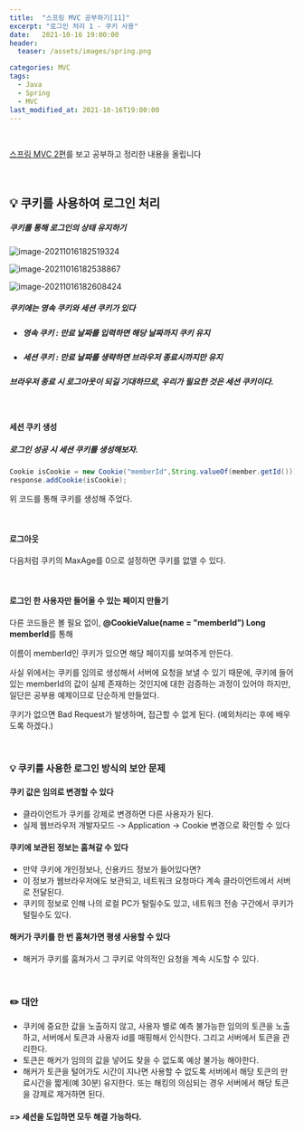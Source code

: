 ```yaml
---
title:  "스프링 MVC 공부하기[11]"
excerpt: "로그인 처리 1 - 쿠키 사용"
date:   2021-10-16 19:00:00
header:
  teaser: /assets/images/spring.png

categories: MVC
tags:
  - Java
  - Spring
  - MVC
last_modified_at: 2021-10-16T19:00:00
---
```


<br/>

[스프링 MVC 2편](https://www.inflearn.com/course/%EC%8A%A4%ED%94%84%EB%A7%81-mvc-2/dashboard)를 보고 공부하고 정리한 내용을 올립니다

<br/>

## 💡 쿠키를 사용하여 로그인 처리

##### 쿠키를 통해 로그인의 상태 유지하기

![image-20211016182519324](https://raw.githubusercontent.com/ShinDongHun1/image_repo/main/img/image-20211016182519324.png)

![image-20211016182538867](https://raw.githubusercontent.com/ShinDongHun1/image_repo/main/img/image-20211016182538867.png)

![image-20211016182608424](https://raw.githubusercontent.com/ShinDongHun1/image_repo/main/img/image-20211016182608424.png)

##### 쿠키에는 영속 쿠키와 세션 쿠키가 있다

- ##### 영속 쿠키 : 만료 날짜를 입력하면 해당 날짜까지 쿠키 유지

- ##### 세션 쿠키 : 만료 날짜를 생략하면 브라우저 종료시까지만 유지

##### 브라우저 종료 시 로그아웃이 되길 기대하므로, 우리가 필요한 것은 세션 쿠키이다.

<br/>

#### 세션 쿠키 생성

##### 로그인 성공 시 세션 쿠키를 생성해보자.

<script src="https://gist.github.com/ShinDongHun1/0302d92137a8fe629576f3eedbec2da8.js"></script>

```java
Cookie isCookie = new Cookie("memberId",String.valueOf(member.getId()));
response.addCookie(isCookie);
```

위 코드를 통해 쿠키를 생성해 주었다.

<br/>

#### 로그아웃

<script src="https://gist.github.com/ShinDongHun1/8742c6417f423eee8ecb5fa37e59e388.js"></script>

다음처럼 쿠키의 MaxAge를 0으로 설정하면 쿠키를 없앨 수 있다.

<br/>

#### 로그인 한 사용자만 들어올 수 있는 페이지 만들기

<script src="https://gist.github.com/ShinDongHun1/19c2ae2be226386ad823c3e5d8bf9a29.js"></script>

다른 코드들은 볼 필요 없이, **@CookieValue(name = "memberId") Long memberId**를 통해

이름이 memberId인 쿠키가 있으면 해당 페이지를 보여주게 만든다.

사실 위에서는 쿠키를 임의로 생성해서 서버에 요청을 보낼 수 있기 때문에, 쿠키에 들어있는 memberId의 값이 실제 존재하는 것인지에 대한 검증하는 과정이 있어야 하지만, 일단은 공부용 예제이므로 단순하게 만들었다.

쿠키가 없으면 Bad Request가 발생하며, 접근할 수 없게 된다. (예외처리는 후에 배우도록 하겠다.)

<br/>

### 💡 쿠키를 사용한 로그인 방식의 보안 문제

#### 쿠키 값은 임의로 변경할 수 있다

- 클라이언트가 쿠키를 강제로 변경하면 다른 사용자가 된다.
- 실제 웹브라우저 개발자모드 -> Application -> Cookie 변경으로 확인할 수 있다

#### 쿠키에 보관된 정보는 훔쳐갈 수 있다

- 만약 쿠키에 개인정보나, 신용카드 정보가 들어있다면?
- 이 정보가 웹브라우저에도 보관되고, 네트워크 요청마다 계속 클라이언트에서 서버로 전달된다.
- 쿠키의 정보로 인해 나의 로컬 PC가 털릴수도 있고, 네트워크 전송 구간에서 쿠키가 털릴수도 있다.

#### 해커가 쿠키를 한 번 훔쳐가면 평생 사용할 수 있다

- 해커가 쿠키를 훔쳐가서 그 쿠키로 악의적인 요청을 계속 시도할 수 있다.

<br/>

### ✏️ 대안

- 쿠키에 중요한 값을 노출하지 않고, 사용자 별로 예측 불가능한 임의의 토큰을 노출하고, 서버에서 토큰과 사용자 id를 매핑해서 인식한다. 그리고 서버에서 토큰을 관리한다.
- 토큰은 해커가 임의의 값을 넣어도 찾을 수 없도록 예상 불가능 해야한다.
- 해커가 토큰을 털어가도 시간이 지나면 사용할 수 없도록 서버에서 해당 토큰의 만료시간을 짧게(예 30분) 유지한다. 또는 해킹의 의심되는 경우 서버에서 해당 토큰을 강제로 제거하면 된다.

#### => 세션을 도입하면 모두 해결 가능하다.

